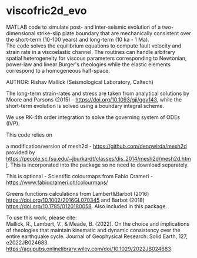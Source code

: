 # viscofric2d_evo
MATLAB code to simulate post- and inter-seismic evolution of a two-dimensional strike-slip plate boundary that are mechanically consistent over the short-term (10-100 years) and long-term (10 ka - 1 Ma).<br> 
The code solves the equilibrium equations to compute fault velocity and strain rate in a viscoelastic channel. The routines can handle arbitrary spatial heterogeneity for viscous parameters corresponding to Newtonian, power-law and linear Burger's rheologies while the elastic elements correspond to a homogeneous half-space.

AUTHOR: Rishav Mallick (Seismological Laboratory, Caltech)

The long-term strain-rates and stress are taken from analytical solutions by Moore and Parsons (2015) - https://doi.org/10.1093/gji/ggv143, while the short-term evolution is solved using a boundary integral scheme. 

We use RK-4th order integration to solve the governing system of ODEs (IVP).

This code relies on 

a modification/version of mesh2d - https://github.com/dengwirda/mesh2d provided by https://people.sc.fsu.edu/~jburkardt/classes/dis_2014/mesh2d/mesh2d.html. This is incorporated into the package so no need to download separately.

This is optional - Scientific colourmaps from Fabio Crameri - https://www.fabiocrameri.ch/colourmaps/

Greens functions calculations from Lambert&Barbot (2016) https://doi.org/10.1002/2016GL070345 and Barbot (2018) https://doi.org/10.1785/0120180058. Also included in this package.

To use this work, please cite:<br>
Mallick, R., Lambert, V., & Meade, B. (2022). On the choice and implications of rheologies that maintain kinematic and dynamic consistency over the entire earthquake cycle. Journal of Geophysical Research: Solid Earth, 127, e2022JB024683. https://agupubs.onlinelibrary.wiley.com/doi/10.1029/2022JB024683

